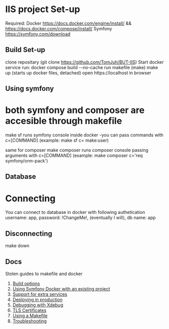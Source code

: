 # IIS project Set-up

Required:
Docker https://docs.docker.com/engine/install/ && https://docs.docker.com/compose/install/
Symfony https://symfony.com/download

## Build Set-up
clone repositary (git clone https://github.com/TomJuh/BUT-IIS)
Start docker service
run: docker compose build --no-cache
run makefile (make)
make up (starts up docker files, detached)
open https://localhost in browser

## Using symfony
# both symfony and composer are accesible through makefile
make sf runs symfony console inside docker 
-you can pass commands with c=[COMMAND] (example: make sf c= make:user)

same for composer 
make composer runs composer console
passing arguments with c=[COMMAND] (example: make composer c='req symfony/orm-pack')

## Database
# Connecting
You can connect to database in docker with following authetication username: app, password: !ChangeMe!, (eventually I will), db name: app

## Disconnecting 
make down

## Docs
Stolen guides to makefile and docker
1. [Build options](docs/build.md)
2. [Using Symfony Docker with an existing project](docs/existing-project.md)
3. [Support for extra services](docs/extra-services.md)
4. [Deploying in production](docs/production.md)
5. [Debugging with Xdebug](docs/xdebug.md)
6. [TLS Certificates](docs/tls.md)
7. [Using a Makefile](docs/makefile.md)
8. [Troubleshooting](docs/troubleshooting.md)
